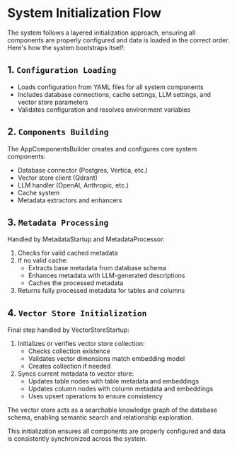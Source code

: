 # System Initialization Flow

The system follows a layered initialization approach, ensuring all components are properly configured and data is loaded in the correct order. Here's how the system bootstraps itself:

## 1. `Configuration Loading`

- Loads configuration from YAML files for all system components
- Includes database connections, cache settings, LLM settings, and vector store parameters
- Validates configuration and resolves environment variables

## 2. `Components Building`
The AppComponentsBuilder creates and configures core system components:
- Database connector (Postgres, Vertica, etc.)
- Vector store client (Qdrant)
- LLM handler (OpenAI, Anthropic, etc.)
- Cache system
- Metadata extractors and enhancers

## 3. `Metadata Processing`
Handled by MetadataStartup and MetadataProcessor:
1. Checks for valid cached metadata
2. If no valid cache:
    - Extracts base metadata from database schema
    - Enhances metadata with LLM-generated descriptions
    - Caches the processed metadata
3. Returns fully processed metadata for tables and columns

## 4. `Vector Store Initialization`
Final step handled by VectorStoreStartup:
1. Initializes or verifies vector store collection:
    - Checks collection existence
    - Validates vector dimensions match embedding model
    - Creates collection if needed
2. Syncs current metadata to vector store:
    - Updates table nodes with table metadata and embeddings
    - Updates column nodes with column metadata and embeddings
    - Uses upsert operations to ensure consistency

The vector store acts as a searchable knowledge graph of the database schema, enabling semantic search and relationship exploration.  

This initialization ensures all components are properly configured and data is consistently synchronized across the system.